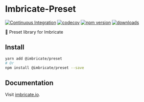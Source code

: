 # Imbricate-Preset

[![Continuous Integration](https://github.com/Imbricate/Imbricate-Preset/actions/workflows/ci.yml/badge.svg)](https://github.com/Imbricate/Imbricate-Preset/actions/workflows/ci.yml)
[![codecov](https://codecov.io/gh/Imbricate/Imbricate-Preset/branch/master/graph/badge.svg)](https://codecov.io/gh/Imbricate/Imbricate-Preset)
[![npm version](https://badge.fury.io/js/%40imbricate%2Fpreset.svg)](https://badge.fury.io/js/%40imbricate%2Fpreset)
[![downloads](https://img.shields.io/npm/dm/@imbricate/preset.svg)](https://www.npmjs.com/package/@imbricate/preset)

🐧 Preset library for Imbricate

## Install

```sh
yarn add @imbricate/preset
# Or
npm install @imbricate/preset --save
```

## Documentation

Visit [imbricate.io](https://imbricate.io/).
